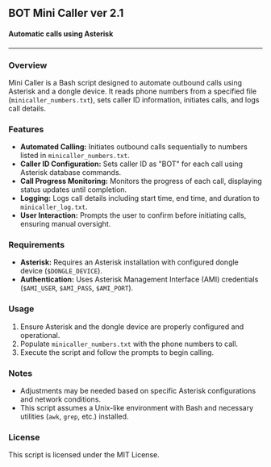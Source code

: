 <div class="markdown-heading" dir="auto">
<h2>BOT Mini Caller ver 2.1</h2>
<h4>Automatic calls using Asterisk<h4>
<hr>
<h3>Overview</h3>
<p>Mini Caller is a Bash script designed to automate outbound calls using Asterisk and a dongle device. It reads phone numbers from a specified file (<code>minicaller_numbers.txt</code>), sets caller ID information, initiates calls, and logs call details.</p>
<h3>Features</h3>
<ul>
<li><strong>Automated Calling:</strong> Initiates outbound calls sequentially to numbers listed in <code>minicaller_numbers.txt</code>.</li>
<li><strong>Caller ID Configuration:</strong> Sets caller ID as "BOT" for each call using Asterisk database commands.</li>
<li><strong>Call Progress Monitoring:</strong> Monitors the progress of each call, displaying status updates until completion.</li>
<li><strong>Logging:</strong> Logs call details including start time, end time, and duration to <code>minicaller_log.txt</code>.</li>
<li><strong>User Interaction:</strong> Prompts the user to confirm before initiating calls, ensuring manual oversight.</li>
</ul>
<h3>Requirements</h3>
<ul>
<li><strong>Asterisk:</strong> Requires an Asterisk installation with configured dongle device (<code>$DONGLE_DEVICE</code>).</li>
<li><strong>Authentication:</strong> Uses Asterisk Management Interface (AMI) credentials (<code>$AMI_USER</code>, <code>$AMI_PASS</code>, <code>$AMI_PORT</code>).</li>
</ul>
<h3>Usage</h3>
<ol>
<li>Ensure Asterisk and the dongle device are properly configured and operational.</li>
<li>Populate <code>minicaller_numbers.txt</code> with the phone numbers to call.</li>
<li>Execute the script and follow the prompts to begin calling.</li>
</ol>
<h3>Notes</h3>
<ul>
<li>Adjustments may be needed based on specific Asterisk configurations and network conditions.</li>
<li>This script assumes a Unix-like environment with Bash and necessary utilities (<code>awk</code>, <code>grep</code>, etc.) installed.</li>
</ul>
<h3>License</h3>
<p>This script is licensed under the <a target="_new" rel="noreferrer">MIT License</a>.</p>
</div>

